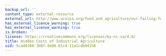```yaml
---
backup_url: ''
content_type: external-resource
external_url: http://www.ucsusa.org/food_and_agriculture/our-failing-food-system/industrial-agriculture/hidden-costs-of-industrial.html
has_external_licence_warning: true
has_external_license_warning: true
is_broken: ''
license: https://creativecommons.org/licenses/by-nc-sa/4.0/
title: Hidden Costs of Industrial Agriculture
uid: 5ca48360-3b8f-4e96-b1c4-11a1cdb0d158
---
```

